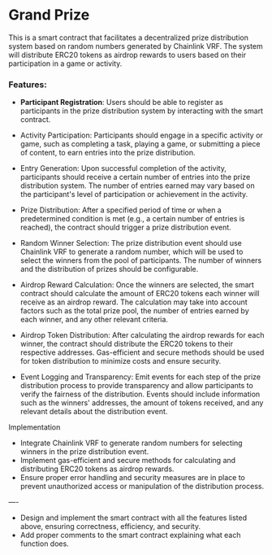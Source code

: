 # Grand Prize

This is a smart contract that facilitates a decentralized prize distribution system based on random numbers generated by Chainlink VRF. The system will distribute ERC20 tokens as airdrop rewards to users based on their participation in a game or activity.

### Features:

- **Participant Registration**: Users should be able to register as participants in the prize distribution system by interacting with the smart contract.

- Activity Participation: Participants should engage in a specific activity or game, such as completing a task, playing a game, or submitting a piece of content, to earn entries into the prize distribution.

- Entry Generation: Upon successful completion of the activity, participants should receive a certain number of entries into the prize distribution system. The number of entries earned may vary based on the participant's level of participation or achievement in the activity.

- Prize Distribution: After a specified period of time or when a predetermined condition is met (e.g., a certain number of entries is reached), the contract should trigger a prize distribution event.

- Random Winner Selection: The prize distribution event should use Chainlink VRF to generate a random number, which will be used to select the winners from the pool of participants. The number of winners and the distribution of prizes should be configurable.

- Airdrop Reward Calculation: Once the winners are selected, the smart contract should calculate the amount of ERC20 tokens each winner will receive as an airdrop reward. The calculation may take into account factors such as the total prize pool, the number of entries earned by each winner, and any other relevant criteria.

- Airdrop Token Distribution: After calculating the airdrop rewards for each winner, the contract should distribute the ERC20 tokens to their respective addresses. Gas-efficient and secure methods should be used for token distribution to minimize costs and ensure security.

- Event Logging and Transparency: Emit events for each step of the prize distribution process to provide transparency and allow participants to verify the fairness of the distribution. Events should include information such as the winners' addresses, the amount of tokens received, and any relevant details about the distribution event.

Implementation

- Integrate Chainlink VRF to generate random numbers for selecting winners in the prize distribution event.
- Implement gas-efficient and secure methods for calculating and distributing ERC20 tokens as airdrop rewards.
- Ensure proper error handling and security measures are in place to prevent unauthorized access or manipulation of the distribution process.

—-

- Design and implement the smart contract with all the features listed above, ensuring correctness, efficiency, and security.
- Add proper comments to the smart contract explaining what each function does.
